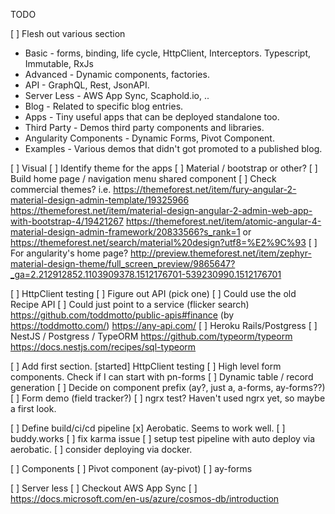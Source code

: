 TODO

[ ] Flesh out various section
  * Basic - forms, binding, life cycle, HttpClient, Interceptors. Typescript, Immutable, RxJs
  * Advanced - Dynamic components, factories.
  * API - GraphQL, Rest, JsonAPI.
  * Server Less - AWS App Sync, Scaphold.io, ..
  * Blog - Related to specific blog entries.
  * Apps - Tiny useful apps that can be deployed standalone too.
  * Third Party - Demos third party components and libraries.
  * Angularity Components - Dynamic Forms, Pivot Component.
  * Examples - Various demos that didn't got promoted to a published blog.

[ ] Visual
  [ ] Identify theme for the apps
  [ ] Material / bootstrap or other?
  [ ] Build home page / navigation menu shared component
  [ ] Check commercial themes? i.e. https://themeforest.net/item/fury-angular-2-material-design-admin-template/19325966
  https://themeforest.net/item/material-design-angular-2-admin-web-app-with-bootstrap-4/19421267
  https://themeforest.net/item/atomic-angular-4-material-design-admin-framework/20833566?s_rank=1
  or https://themeforest.net/search/material%20design?utf8=%E2%9C%93
  [ ] For angularity's home page? http://preview.themeforest.net/item/zephyr-material-design-theme/full_screen_preview/9865647?_ga=2.212912852.1103909378.1512176701-539230990.1512176701

[ ] HttpClient testing
  [ ] Figure out API (pick one)
    [ ] Could use the old Recipe API
    [ ] Could just point to a service (flicker search)
      https://github.com/toddmotto/public-apis#finance (by https://toddmotto.com/)
      https://any-api.com/
    [ ] Heroku Rails/Postgress
    [ ] NestJS / Postgress / TypeORM
      https://github.com/typeorm/typeorm
      https://docs.nestjs.com/recipes/sql-typeorm

[ ] Add first section.
  [started] HttpClient testing
  [ ] High level form components. Check if I can start with pn-forms
  [ ] Dynamic table / record generation
  [ ] Decide on component prefix (ay?, just a, a-forms, ay-forms??)
  [ ] Form demo (field tracker?)
  [ ] ngrx test? Haven't used ngrx yet, so maybe a first look.


[ ] Define build/ci/cd pipeline
  [x] Aerobatic. Seems to work well.
  [ ] buddy.works
    [ ] fix karma issue
    [ ] setup test pipeline with auto deploy via aerobatic.
    [ ] consider deploying via docker.

[ ] Components
  [ ] Pivot component (ay-pivot)
  [ ] ay-forms

[ ] Server less
  [ ] Checkout AWS App Sync
  [ ] https://docs.microsoft.com/en-us/azure/cosmos-db/introduction
